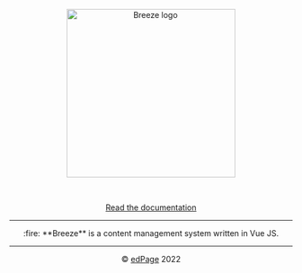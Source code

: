 <p align="center"><a href="https://edpage-tg.github.io/breeze-docs/" target="_blank" rel="noopener noreferrer"><img width="300" src="https://edpage-tg.github.io/breeze-docs/images/breeze-logo.svg?raw=true&timestamp=1608385818575" alt="Breeze logo"></a></p>
<br/>
<p align="center">
  <a href="https://edpage-tg.github.io/breeze-docs/" target="_blank" rel="noopener noreferrer">Read the documentation</a> 
</p>

---

<p align="center">
:fire: **Breeze** is a content management system written in Vue JS.
</p>

---

<p align="center">
  &copy; <a href="https://edpage.net" target="_blank" rel="noopener noreferrer">edPage</a> 2022
</p>